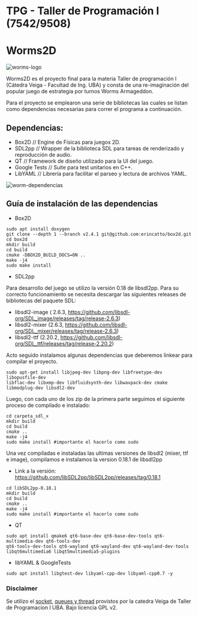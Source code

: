 # TPG - Taller de Programación I (7542/9508)
# Worms2D

![worms-logo](https://cdn.discordapp.com/attachments/1162524969142599822/1176873747249111070/pngegg.png?ex=65707416&is=655dff16&hm=ab3c9c99ee749053d6545c462345340b3ade8931082e20abc46a4c63a65aeec8&)

Worms2D es el proyecto final para la materia Taller de programación I (Cátedra Veiga - Facultad de Ing. UBA) y consta de una re-imaginación del popular juego de estrategia por turnos Worms Armageddon.

Para el proyecto se emplearon una serie de bibliotecas las cuales se listan como dependencias necesarias para correr el programa a continuación.

## Dependencias:

- Box2D // Engine de Físicas para juegos 2D.
- SDL2pp // Wrapper de la biblioteca SDL para tareas de renderizado y reproducción de audio.
- QT // Framework de diseño utilizado para la UI del juego.
- Google Tests // Suite para test unitarios en C++.
- LibYAML // Librería para facilitar el parseo y lectura de archivos YAML.

![worm-dependencias](https://cdn.discordapp.com/attachments/1162524969142599822/1176873875846463558/pngegg1.png?ex=65707435&is=655dff35&hm=e1bed770c3dea42b01800af9efa5ead113d4bc6d8d645dfb2497efc2278785c1&)

## Guía de instalación de las dependencias

- Box2D

```console
sudo apt install doxygen
git clone --depth 1 --branch v2.4.1 git@github.com:erincatto/box2d.git
cd box2d
mkdir build
cd build
cmake -DBOX2D_BUILD_DOCS=ON ..
make -j4
sudo make install
```


- SDL2pp

Para desarrollo del juego se utilizo la versión 0.18 de libsdl2pp. Para su correcto funcionamiento se necesita descargar las siguientes releases de bibliotecas del paquete SDL: 
  - libsdl2-image ( 2.6.3, https://github.com/libsdl-org/SDL_image/releases/tag/release-2.6.3)
  - libsdl2-mixer (2.6.3, https://github.com/libsdl-org/SDL_mixer/releases/tag/release-2.6.3)
  - libsdl2-ttf (2.20.2, https://github.com/libsdl-org/SDL_ttf/releases/tag/release-2.20.2)

Acto seguido instalamos algunas dependencias que deberemos linkear para compilar el proyecto. 
```console
sudo apt-get install libjpeg-dev libpng-dev libfreetype-dev libopusfile-dev
libflac-dev libxmp-dev libfluidsynth-dev libwavpack-dev cmake libmodplug-dev libsdl2-dev
```

Luego, con cada uno de los zip de la primera parte seguimos el siguiente proceso de compilado e instalado:
```console
cd carpeta_sdl_x
mkdir build
cd build
cmake ..
make -j4
sudo make install #importante el hacerlo como sudo
```

Una vez compiladas e instaladas las ultimas versiones de libsdl2 (mixer, ttf e image), compilamos e instalamos la version 0.18.1 de libsdl2pp
 - Link a la versión: https://github.com/libSDL2pp/libSDL2pp/releases/tag/0.18.1

```console
cd libSDL2pp-0.18.1
mkdir build
cd build
cmake ..
make -j4
sudo make install #importante el hacerlo como sudo
```

- QT

```console
sudo apt install qmake6 qt6-base-dev qt6-base-dev-tools qt6-multimedia-dev qt6-tools-dev
qt6-tools-dev-tools qt6-wayland qt6-wayland-dev qt6-wayland-dev-tools
libqt6multimedia6 libqt5multimedia5-plugins
```

- libYAML & GoogleTests
```console
sudo apt install libgtest-dev libyaml-cpp-dev libyaml-cpp0.7 -y
```

### Disclaimer

Se utilizo el [socket](https://github.com/eldipa/sockets-en-cpp), [queues y thread](https://github.com/eldipa/hands-on-threads/tree/master/libs) provistos por la catedra Veiga de Taller de Programacion I UBA. Bajo licencia GPL v2.
